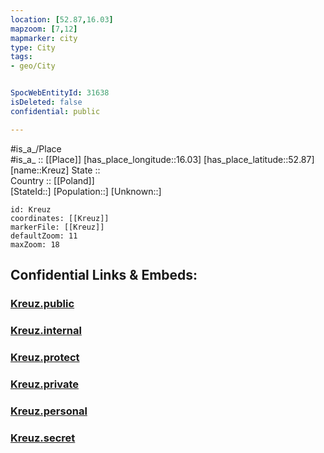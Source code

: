 ```yaml
---
location: [52.87,16.03] 
mapzoom: [7,12] 
mapmarker: city 
type: City
tags:
- geo/City


SpocWebEntityId: 31638
isDeleted: false
confidential: public

---
```

#is_a_/Place  
#is_a_ :: [[Place]] 
[has_place_longitude::16.03] 
[has_place_latitude::52.87] 
[name::Kreuz] 
State ::  
Country :: [[Poland]]  
[StateId::] 
[Population::] 
[Unknown::] 


```leaflet
id: Kreuz
coordinates: [[Kreuz]] 
markerFile: [[Kreuz]] 
defaultZoom: 11 
maxZoom: 18
```


## Confidential Links & Embeds: 

### [Kreuz.public](/_public/\Earth\Continent\Europe\Europe~East\Poland\Provinces~Poland\Greater_Poland\CityKreuz.public.md) 

### [Kreuz.internal](/_internal/\Earth\Continent\Europe\Europe~East\Poland\Provinces~Poland\Greater_Poland\CityKreuz.internal.md) 

### [Kreuz.protect](/_protect/\Earth\Continent\Europe\Europe~East\Poland\Provinces~Poland\Greater_Poland\CityKreuz.protect.md) 

### [Kreuz.private](/_private/\Earth\Continent\Europe\Europe~East\Poland\Provinces~Poland\Greater_Poland\CityKreuz.private.md) 

### [Kreuz.personal](/_personal/\Earth\Continent\Europe\Europe~East\Poland\Provinces~Poland\Greater_Poland\CityKreuz.personal.md) 

### [Kreuz.secret](/_secret/\Earth\Continent\Europe\Europe~East\Poland\Provinces~Poland\Greater_Poland\CityKreuz.secret.md)

